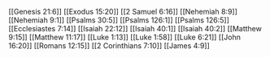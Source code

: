 [[Genesis 21:6]]
[[Exodus 15:20]]
[[2 Samuel 6:16]]
[[Nehemiah 8:9]]
[[Nehemiah 9:1]]
[[Psalms 30:5]]
[[Psalms 126:1]]
[[Psalms 126:5]]
[[Ecclesiastes 7:14]]
[[Isaiah 22:12]]
[[Isaiah 40:1]]
[[Isaiah 40:2]]
[[Matthew 9:15]]
[[Matthew 11:17]]
[[Luke 1:13]]
[[Luke 1:58]]
[[Luke 6:21]]
[[John 16:20]]
[[Romans 12:15]]
[[2 Corinthians 7:10]]
[[James 4:9]]
